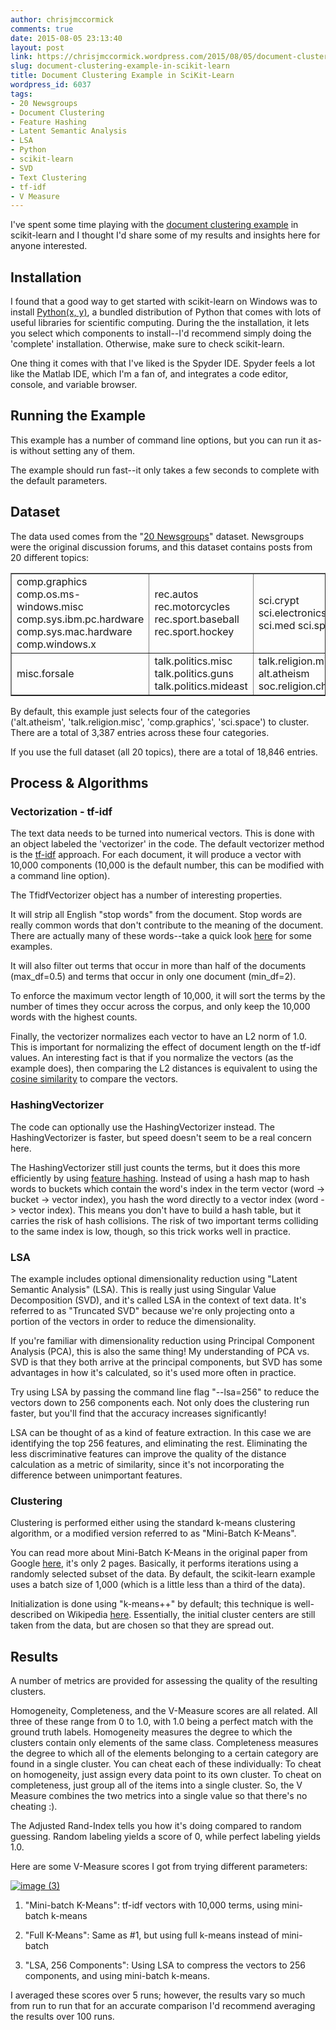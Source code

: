 ```yaml
---
author: chrisjmccormick
comments: true
date: 2015-08-05 23:13:40
layout: post
link: https://chrisjmccormick.wordpress.com/2015/08/05/document-clustering-example-in-scikit-learn/
slug: document-clustering-example-in-scikit-learn
title: Document Clustering Example in SciKit-Learn
wordpress_id: 6037
tags:
- 20 Newsgroups
- Document Clustering
- Feature Hashing
- Latent Semantic Analysis
- LSA
- Python
- scikit-learn
- SVD
- Text Clustering
- tf-idf
- V Measure
---
```


I've spent some time playing with the [document clustering example](http://scikit-learn.org/stable/auto_examples/document_clustering.html) in scikit-learn and I thought I'd share some of my results and insights here for anyone interested.


## Installation


I found that a good way to get started with scikit-learn on Windows was to install [Python(x, y)](https://code.google.com/p/pythonxy/wiki/Downloads), a bundled distribution of Python that comes with lots of useful libraries for scientific computing. During the the installation, it lets you select which components to install--I'd recommend simply doing the 'complete' installation. Otherwise, make sure to check scikit-learn.

One thing it comes with that I've liked is the Spyder IDE. Spyder feels a lot like the Matlab IDE, which I'm a fan of, and integrates a code editor, console, and variable browser.


## Running the Example


This example has a number of command line options, but you can run it as-is without setting any of them.

The example should run fast--it only takes a few seconds to complete with the default parameters.


## Dataset


The data used comes from the "[20 Newsgroups](http://qwone.com/~jason/20Newsgroups/)" dataset. Newsgroups were the original discussion forums, and this dataset contains posts from 20 different topics:
<table border="1" >
<tbody >
<tr >

<td >comp.graphics
comp.os.ms-windows.misc
comp.sys.ibm.pc.hardware
comp.sys.mac.hardware
comp.windows.x
</td>

<td >rec.autos
rec.motorcycles
rec.sport.baseball
rec.sport.hockey
</td>

<td >sci.crypt
sci.electronics
sci.med
sci.space
</td>
</tr>
<tr >

<td >misc.forsale
</td>

<td >talk.politics.misc
talk.politics.guns
talk.politics.mideast
</td>

<td style="text-align:left;" >talk.religion.misc
alt.atheism
soc.religion.christian
</td>
</tr>
</tbody>
</table>
By default, this example just selects four of the categories ('alt.atheism', 'talk.religion.misc', 'comp.graphics', 'sci.space') to cluster. There are a total of 3,387 entries across these four categories.

If you use the full dataset (all 20 topics), there are a total of 18,846 entries.


## Process & Algorithms




### Vectorization - tf-idf


The text data needs to be turned into numerical vectors. This is done with an object labeled the 'vectorizer' in the code. The default vectorizer method is the [tf-idf](https://en.wikipedia.org/wiki/Tf%E2%80%93idf) approach. For each document, it will produce a vector with 10,000 components (10,000 is the default number, this can be modified with a command line option).

The TfidfVectorizer object has a number of interesting properties.

It will strip all English "stop words" from the document. Stop words are really common words that don't contribute to the meaning of the document. There are actually many of these words--take a quick look [here](http://xpo6.com/list-of-english-stop-words/) for some examples.

It will also filter out terms that occur in more than half of the documents (max_df=0.5) and terms that occur in only one document (min_df=2).

To enforce the maximum vector length of 10,000, it will sort the terms by the number of times they occur across the corpus, and only keep the 10,000 words with the highest counts.

Finally, the vectorizer normalizes each vector to have an L2 norm of 1.0. This is important for normalizing the effect of document length on the tf-idf values. An interesting fact is that if you normalize the vectors (as the example does), then comparing the L2 distances is equivalent to using the [cosine similarity](https://en.wikipedia.org/wiki/Cosine_similarity) to compare the vectors.


### HashingVectorizer


The code can optionally use the HashingVectorizer instead. The HashingVectorizer is faster, but speed doesn't seem to be a real concern here.

The HashingVectorizer still just counts the terms, but it does this more efficiently by using [feature hashing](https://en.wikipedia.org/wiki/Feature_hashing). Instead of using a hash map to hash words to buckets which contain the word's index in the term vector (word -> bucket -> vector index), you hash the word directly to a vector index (word -> vector index). This means you don't have to build a hash table, but it carries the risk of hash collisions. The risk of two important terms colliding to the same index is low, though, so this trick works well in practice.


### LSA


The example includes optional dimensionality reduction using "Latent Semantic Analysis" (LSA). This is really just using Singular Value Decomposition (SVD), and it's called LSA in the context of text data. It's referred to as "Truncated SVD" because we're only projecting onto a portion of the vectors in order to reduce the dimensionality.

If you're familiar with dimensionality reduction using Principal Component Analysis (PCA), this is also the same thing! My understanding of PCA vs. SVD is that they both arrive at the principal components, but SVD has some advantages in how it's calculated, so it's used more often in practice.

Try using LSA by passing the command line flag "--lsa=256" to reduce the vectors down to 256 components each. Not only does the clustering run faster, but you'll find that the accuracy increases significantly!

LSA can be thought of as a kind of feature extraction. In this case we are identifying the top 256 features, and eliminating the rest. Eliminating the less discriminative features can improve the quality of the distance calculation as a metric of similarity, since it's not incorporating the difference between unimportant features.


### Clustering


Clustering is performed either using the standard k-means clustering algorithm, or a modified version referred to as "Mini-Batch K-Means".

You can read more about Mini-Batch K-Means in the original paper from Google [here](http://www.eecs.tufts.edu/~dsculley/papers/fastkmeans.pdf), it's only 2 pages. Basically, it performs iterations using a randomly selected subset of the data. By default, the scikit-learn example uses a batch size of 1,000 (which is a little less than a third of the data).

Initialization is done using "k-means++" by default; this technique is well-described on Wikipedia [here](https://en.wikipedia.org/wiki/K-means%2B%2B). Essentially, the initial cluster centers are still taken from the data, but are chosen so that they are spread out.


## Results


A number of metrics are provided for assessing the quality of the resulting clusters.

Homogeneity, Completeness, and the V-Measure scores are all related. All three of these range from 0 to 1.0, with 1.0 being a perfect match with the ground truth labels. Homogeneity measures the degree to which the clusters contain only elements of the same class. Completeness measures the degree to which all of the elements belonging to a certain category are found in a single cluster. You can cheat each of these individually: To cheat on homogeneity, just assign every data point to its own cluster. To cheat on completeness, just group all of the items into a single cluster. So, the V Measure combines the two metrics into a single value so that there's no cheating :).

The Adjusted Rand-Index tells you how it's doing compared to random guessing. Random labeling yields a score of 0, while perfect labeling yields 1.0.

Here are some V-Measure scores I got from trying different parameters:

[![image (3)](https://chrisjmccormick.files.wordpress.com/2015/08/image-3.png)](https://chrisjmccormick.files.wordpress.com/2015/08/image-3.png)



	
  1. "Mini-batch K-Means": tf-idf vectors with 10,000 terms, using mini-batch k-means

	
  2. "Full K-Means": Same as #1, but using full k-means instead of mini-batch

	
  3. "LSA, 256 Components": Using LSA to compress the vectors to 256 components, and using mini-batch k-means.


I averaged these scores over 5 runs; however, the results vary so much from run to run that for an accurate comparison I'd recommend averaging the results over 100 runs.


